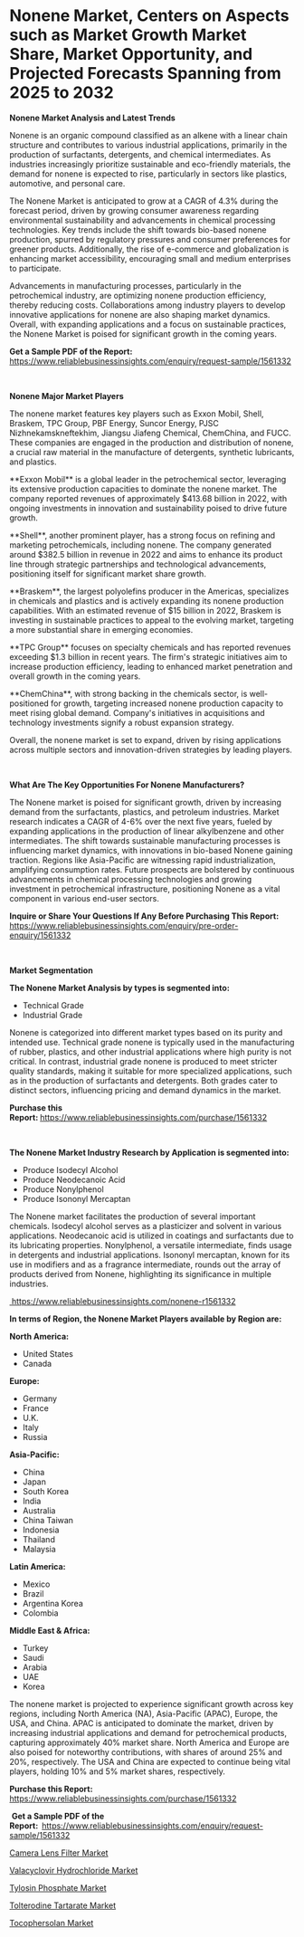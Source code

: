 <p><h1>Nonene Market, Centers on Aspects such as Market Growth Market Share, Market Opportunity, and Projected Forecasts Spanning from 2025 to 2032</h1></p><p><strong>Nonene Market Analysis and Latest Trends</strong></p>
<p><p>Nonene is an organic compound classified as an alkene with a linear chain structure and contributes to various industrial applications, primarily in the production of surfactants, detergents, and chemical intermediates. As industries increasingly prioritize sustainable and eco-friendly materials, the demand for nonene is expected to rise, particularly in sectors like plastics, automotive, and personal care. </p><p>The Nonene Market is anticipated to grow at a CAGR of 4.3% during the forecast period, driven by growing consumer awareness regarding environmental sustainability and advancements in chemical processing technologies. Key trends include the shift towards bio-based nonene production, spurred by regulatory pressures and consumer preferences for greener products. Additionally, the rise of e-commerce and globalization is enhancing market accessibility, encouraging small and medium enterprises to participate. </p><p>Advancements in manufacturing processes, particularly in the petrochemical industry, are optimizing nonene production efficiency, thereby reducing costs. Collaborations among industry players to develop innovative applications for nonene are also shaping market dynamics. Overall, with expanding applications and a focus on sustainable practices, the Nonene Market is poised for significant growth in the coming years.</p></p>
<p><strong>Get a Sample PDF of the Report:&nbsp;</strong> <a href="https://www.reliablebusinessinsights.com/enquiry/request-sample/1561332?utm_campaign=1091&utm_medium=2&utm_source=Github&utm_content=ia&utm_term=31032025&utm_id=nonene">https://www.reliablebusinessinsights.com/enquiry/request-sample/1561332</a></p>
<p>&nbsp;</p>
<p><strong>Nonene Major Market Players</strong></p>
<p><p>The nonene market features key players such as Exxon Mobil, Shell, Braskem, TPC Group, PBF Energy, Suncor Energy, PJSC Nizhnekamskneftekhim, Jiangsu Jiafeng Chemical, ChemChina, and FUCC. These companies are engaged in the production and distribution of nonene, a crucial raw material in the manufacture of detergents, synthetic lubricants, and plastics.</p><p>**Exxon Mobil** is a global leader in the petrochemical sector, leveraging its extensive production capacities to dominate the nonene market. The company reported revenues of approximately $413.68 billion in 2022, with ongoing investments in innovation and sustainability poised to drive future growth.</p><p>**Shell**, another prominent player, has a strong focus on refining and marketing petrochemicals, including nonene. The company generated around $382.5 billion in revenue in 2022 and aims to enhance its product line through strategic partnerships and technological advancements, positioning itself for significant market share growth.</p><p>**Braskem**, the largest polyolefins producer in the Americas, specializes in chemicals and plastics and is actively expanding its nonene production capabilities. With an estimated revenue of $15 billion in 2022, Braskem is investing in sustainable practices to appeal to the evolving market, targeting a more substantial share in emerging economies.</p><p>**TPC Group** focuses on specialty chemicals and has reported revenues exceeding $1.3 billion in recent years. The firm's strategic initiatives aim to increase production efficiency, leading to enhanced market penetration and overall growth in the coming years.</p><p>**ChemChina**, with strong backing in the chemicals sector, is well-positioned for growth, targeting increased nonene production capacity to meet rising global demand. Company's initiatives in acquisitions and technology investments signify a robust expansion strategy.</p><p>Overall, the nonene market is set to expand, driven by rising applications across multiple sectors and innovation-driven strategies by leading players.</p></p>
<p>&nbsp;</p>
<p><strong>What Are The Key Opportunities For Nonene Manufacturers?</strong></p>
<p><p>The Nonene market is poised for significant growth, driven by increasing demand from the surfactants, plastics, and petroleum industries. Market research indicates a CAGR of 4-6% over the next five years, fueled by expanding applications in the production of linear alkylbenzene and other intermediates. The shift towards sustainable manufacturing processes is influencing market dynamics, with innovations in bio-based Nonene gaining traction. Regions like Asia-Pacific are witnessing rapid industrialization, amplifying consumption rates. Future prospects are bolstered by continuous advancements in chemical processing technologies and growing investment in petrochemical infrastructure, positioning Nonene as a vital component in various end-user sectors.</p></p>
<p><strong>Inquire or Share Your Questions If Any Before Purchasing This Report:</strong> <a href="https://www.reliablebusinessinsights.com/enquiry/pre-order-enquiry/1561332?utm_campaign=1091&utm_medium=2&utm_source=Github&utm_content=ia&utm_term=31032025&utm_id=nonene">https://www.reliablebusinessinsights.com/enquiry/pre-order-enquiry/1561332</a></p>
<p>&nbsp;</p>
<p><strong>Market Segmentation</strong></p>
<p><strong>The Nonene Market Analysis by types is segmented into:</strong></p>
<p><ul><li>Technical Grade</li><li>Industrial Grade</li></ul></p>
<p><p>Nonene is categorized into different market types based on its purity and intended use. Technical grade nonene is typically used in the manufacturing of rubber, plastics, and other industrial applications where high purity is not critical. In contrast, industrial grade nonene is produced to meet stricter quality standards, making it suitable for more specialized applications, such as in the production of surfactants and detergents. Both grades cater to distinct sectors, influencing pricing and demand dynamics in the market.</p></p>
<p><strong>Purchase this Report:&nbsp;</strong><a href="https://www.reliablebusinessinsights.com/purchase/1561332?utm_campaign=1091&utm_medium=2&utm_source=Github&utm_content=ia&utm_term=31032025&utm_id=nonene">https://www.reliablebusinessinsights.com/purchase/1561332</a></p>
<p>&nbsp;</p>
<p><strong>The Nonene Market Industry Research by Application is segmented into:</strong></p>
<p><ul><li>Produce Isodecyl Alcohol</li><li>Produce Neodecanoic Acid</li><li>Produce Nonylphenol</li><li>Produce Isononyl Mercaptan</li></ul></p>
<p><p>The Nonene market facilitates the production of several important chemicals. Isodecyl alcohol serves as a plasticizer and solvent in various applications. Neodecanoic acid is utilized in coatings and surfactants due to its lubricating properties. Nonylphenol, a versatile intermediate, finds usage in detergents and industrial applications. Isononyl mercaptan, known for its use in modifiers and as a fragrance intermediate, rounds out the array of products derived from Nonene, highlighting its significance in multiple industries.</p></p>
<p><a href="https://www.reliablebusinessinsights.com/nonene-r1561332?utm_campaign=1091&utm_medium=2&utm_source=Github&utm_content=ia&utm_term=31032025&utm_id=nonene">&nbsp;https://www.reliablebusinessinsights.com/nonene-r1561332</a></p>
<p><strong>In terms of Region, the Nonene Market Players available by Region are:</strong></p>
<p>
    <p> <strong> North America: </strong>
        <ul>
            <li>United States</li>
            <li>Canada</li>
        </ul>
        </p> 
    <p> <strong> Europe: </strong>
        <ul>
            <li>Germany</li>
            <li>France</li>
            <li>U.K.</li>
            <li>Italy</li>
            <li>Russia</li>
        </ul>
        </p> 
    <p> <strong> Asia-Pacific: </strong>
        <ul>
            <li>China</li>
            <li>Japan</li>
            <li>South Korea</li>
            <li>India</li>
            <li>Australia</li>
            <li>China Taiwan</li>
            <li>Indonesia</li>
            <li>Thailand</li>
            <li>Malaysia</li>
        </ul>
        </p> 
    <p> <strong> Latin America: </strong>
        <ul>
            <li>Mexico</li>
            <li>Brazil</li>
            <li>Argentina Korea</li>
            <li>Colombia</li>
        </ul>
        </p> 
    <p> <strong> Middle East & Africa: </strong>
        <ul>
            <li>Turkey</li>
            <li>Saudi</li>
            <li>Arabia</li>
            <li>UAE</li>
            <li>Korea</li>
        </ul>
    </p>
    </p>
<p><p>The nonene market is projected to experience significant growth across key regions, including North America (NA), Asia-Pacific (APAC), Europe, the USA, and China. APAC is anticipated to dominate the market, driven by increasing industrial applications and demand for petrochemical products, capturing approximately 40% market share. North America and Europe are also poised for noteworthy contributions, with shares of around 25% and 20%, respectively. The USA and China are expected to continue being vital players, holding 10% and 5% market shares, respectively.</p></p>
<p><strong>Purchase this Report: </strong><a href="https://www.reliablebusinessinsights.com/purchase/1561332?utm_campaign=1091&utm_medium=2&utm_source=Github&utm_content=ia&utm_term=31032025&utm_id=nonene">https://www.reliablebusinessinsights.com/purchase/1561332</a></p>
<p>&nbsp;<strong>Get a Sample PDF of the Report:&nbsp;&nbsp;</strong><a href="https://www.reliablebusinessinsights.com/enquiry/request-sample/1561332?utm_campaign=1091&utm_medium=2&utm_source=Github&utm_content=ia&utm_term=31032025&utm_id=nonene">https://www.reliablebusinessinsights.com/enquiry/request-sample/1561332</a></p>
<p><strong></strong></p>
<p><p><a href="https://github.com/burnicndole/Market-Research-Report-List-1/blob/main/camera-lens-filter-market.md?utm_campaign=1091&utm_medium=2&utm_source=Github&utm_content=ia&utm_term=31032025&utm_id=nonene">Camera Lens Filter Market</a></p><p><a href="https://github.com/rutupueyed/Market-Research-Report-List-1/blob/main/valacyclovir-hydrochloride-market.md?utm_campaign=1091&utm_medium=2&utm_source=Github&utm_content=ia&utm_term=31032025&utm_id=nonene">Valacyclovir Hydrochloride Market</a></p><p><a href="https://github.com/hurstsaqibyl/Market-Research-Report-List-1/blob/main/tylosin-phosphate-market.md?utm_campaign=1091&utm_medium=2&utm_source=Github&utm_content=ia&utm_term=31032025&utm_id=nonene">Tylosin Phosphate Market</a></p><p><a href="https://github.com/altafvaraswj/Market-Research-Report-List-1/blob/main/tolterodine-tartarate-market.md?utm_campaign=1091&utm_medium=2&utm_source=Github&utm_content=ia&utm_term=31032025&utm_id=nonene">Tolterodine Tartarate Market</a></p><p><a href="https://github.com/paullsiskec4/Market-Research-Report-List-1/blob/main/tocophersolan-market.md?utm_campaign=1091&utm_medium=2&utm_source=Github&utm_content=ia&utm_term=31032025&utm_id=nonene">Tocophersolan Market</a></p></p>